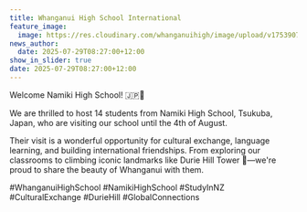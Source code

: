 ```yaml
---
title: Whanganui High School International
feature_image:
  image: https://res.cloudinary.com/whanganuihigh/image/upload/v1753907135/Namiki_High_School_xhktm8.jpg
news_author:
  date: 2025-07-29T08:27:00+12:00
show_in_slider: true
date: 2025-07-29T08:27:00+12:00
---
```

Welcome Namiki High School! 🇯🇵🌿

We are thrilled to host 14 students from Namiki High School, Tsukuba, Japan, who are visiting our  school until the 4th of August.

Their visit is a wonderful opportunity for cultural exchange, language learning, and building international friendships. From exploring our classrooms to climbing iconic landmarks like Durie Hill Tower 🗼—we're proud to share the beauty of Whanganui with them.

\#WhanganuiHighSchool #NamikiHighSchool #StudyInNZ #CulturalExchange #DurieHill #GlobalConnections
